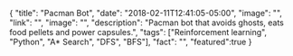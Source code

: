{
  "title": "Pacman Bot",
  "date": "2018-02-11T12:41:05-05:00",
  "image": "",
  "link": "",
  "image": "",
  "description": "Pacman bot that avoids ghosts, eats food pellets and power capsules.",
  "tags": ["Reinforcement learning", "Python", "A* Search", "DFS", "BFS"],
  "fact": "",
  "featured":true
}
